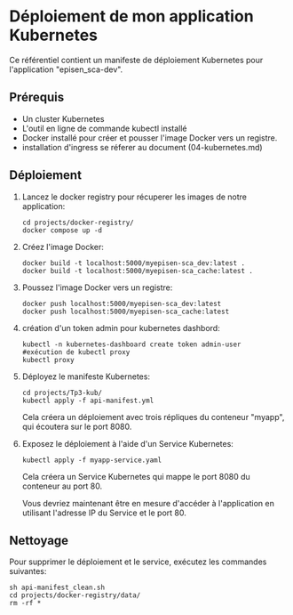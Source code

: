 # Déploiement de mon application Kubernetes

Ce référentiel contient un manifeste de déploiement Kubernetes pour l'application "episen_sca-dev".

## Prérequis

- Un cluster Kubernetes
- L'outil en ligne de commande kubectl installé
- Docker installé pour créer et pousser l'image Docker vers un registre.
- installation d'ingress se réferer au document (04-kubernetes.md)


## Déploiement

1. Lancez le docker registry pour récuperer les images de  notre application:

   ```shell
   cd projects/docker-registry/
   docker compose up -d
   ```

1. Créez l'image Docker:

   ```shell
   docker build -t localhost:5000/myepisen-sca_dev:latest .
   docker build -t localhost:5000/myepisen-sca_cache:latest .
   ```

2. Poussez l'image Docker vers un registre:

   ```shell
   docker push localhost:5000/myepisen-sca_dev:latest
   docker push localhost:5000/myepisen-sca_cache:latest
   ```

3. création d'un token admin pour kubernetes dashbord:

   ```shell
   kubectl -n kubernetes-dashboard create token admin-user
   #exécution de kubectl proxy
   kubectl proxy
   ```

3. Déployez le manifeste Kubernetes:

   ```shell
   cd projects/Tp3-kub/
   kubectl apply -f api-manifest.yml
   ```

   Cela créera un déploiement avec trois répliques du conteneur "myapp", qui écoutera sur le port 8080.

4. Exposez le déploiement à l'aide d'un Service Kubernetes:

   ```shell
   kubectl apply -f myapp-service.yaml
   ```

   Cela créera un Service Kubernetes qui mappe le port 8080 du conteneur au port 80.

   Vous devriez maintenant être en mesure d'accéder à l'application en utilisant l'adresse IP du Service et le port 80.

## Nettoyage

Pour supprimer le déploiement et le service, exécutez les commandes suivantes:

```shell
sh api-manifest_clean.sh
cd projects/docker-registry/data/
rm -rf *
``` 

